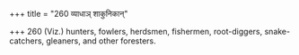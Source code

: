 +++
title = "260 व्याधाञ् शाकुनिकान्"

+++
260	(Viz.) hunters, fowlers, herdsmen, fishermen, root-diggers, snake-catchers, gleaners, and other foresters.